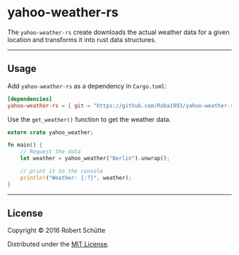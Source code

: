 # yahoo-weather-rs

The `yahoo-weather-rs` create downloads the actual weather data for a given location and transforms it into rust data structures.

---
## Usage
Add `yahoo-weather-rs` as a dependency in `Cargo.toml`:
```toml
[dependencies]
yahoo-weather-rs = { git = "https://github.com/Roba1993/yahoo-weather-rs" }
```

Use the `get_weather()` function to get the weather data.
```rust
extern crate yahoo_weather;

fn main() {
    // Request the data
    let weather = yahoo_weather("Berlin").unwrap();

    // print it to the console
    println!("Weather: {:?}", weather);
}
```

---
## License
Copyright © 2016 Robert Schütte

Distributed under the [MIT License](LICENSE).

